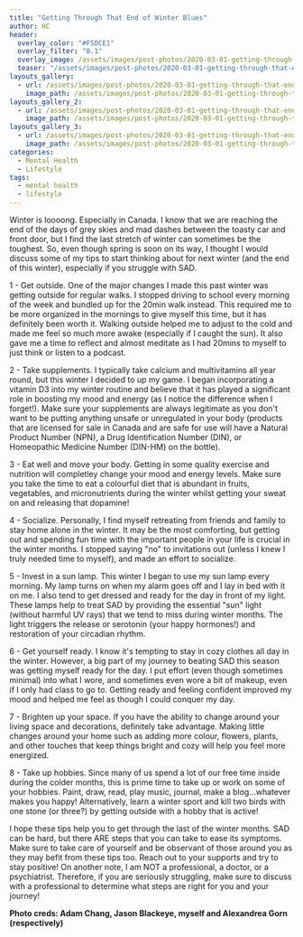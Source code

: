 ```yaml
---
title: "Getting Through That End of Winter Blues"
author: HC
header:
  overlay_color: "#F5DCE1"
  overlay_filter: "0.1"
  overlay_image: /assets/images/post-photos/2020-03-01-getting-through-that-end-of-winter-blues/snow/jpg
  teaser: "/assets/images/post-photos/2020-03-01-getting-through-that-end-of-winter-blues/snow.jpg"
layouts_gallery:
  - url: /assets/images/post-photos/2020-03-01-getting-through-that-end-of-winter-blues/person.jpg
    image_path: /assets/images/post-photos/2020-03-01-getting-through-that-end-of-winter-blues/person.jpg
layouts_gallery_2:
  - url: /assets/images/post-photos/2020-03-01-getting-through-that-end-of-winter-blues/meal.jpg
    image_path: /assets/images/post-photos/2020-03-01-getting-through-that-end-of-winter-blues/meal.jpg
layouts_gallery_3:
  - url: /assets/images/post-photos/2020-03-01-getting-through-that-end-of-winter-blues/room.jpg
    image_path: /assets/images/post-photos/2020-03-01-getting-through-that-end-of-winter-blues/room.jpg
categories:
  - Mental Health
  - Lifestyle
tags:
  - mental health
  - lifestyle
---
```


Winter is loooong. Especially in Canada. I know that we are reaching the end of the days of grey skies and mad dashes between the toasty car and front door, but I find the last stretch of winter can sometimes be the toughest. So, even though spring is soon on its way, I thought I would discuss some of my tips to start thinking about for next winter (and the end of this winter), especially if you struggle with SAD.



1 - Get outside.
One of the major changes I made this past winter was getting outside for regular walks. I stopped driving to school every morning of the week and bundled up for the 20min walk instead. This required me to be more organized in the mornings to give myself this time, but it has definitely been worth it. Walking outside helped me to adjust to the cold and made me feel so much more awake (especially if I caught the sun). It also gave me a time to reflect and almost meditate as I had 20mins to myself to just think or listen to a podcast. 


2 - Take supplements.
I typically take calcium and multivitamins all year round, but this winter I decided to up my game. I began incorporating a vitamin D3 into my winter routine and believe that it has played a significant role in boosting my mood and energy (as I notice the difference when I forget!). Make sure your supplements are always legitimate as you don't want to be putting anything unsafe or unregulated in your body (products that are licensed for sale in Canada and are safe for use will have a Natural Product Number (NPN), a Drug Identification Number (DIN), or Homeopathic Medicine Number (DIN-HM) on the bottle). 


3 - Eat well and move your body. 
Getting in some quality exercise and nutrition will completley change your mood and energy levels. Make sure you take the time to eat a colourful diet that is abundant in fruits, vegetables, and micronutrients during the winter whilst getting your sweat on and releasing that dopamine! 


4 - Socialize.
Personally, I find myself retreating from friends and family to stay home alone in the winter. It may be the most comforting, but getting out and spending fun time with the important people in your life is crucial in the winter months. I stopped saying "no" to invitations out (unless I knew I truly needed time to myself), and made an effort to socialize.


5 - Invest in a sun lamp.
This winter I began to use my sun lamp every morning. My lamp turns on when my alarm goes off and I lay in bed with it on me. I also tend to get dressed and ready for the day in front of my light. These  lamps help to treat SAD by providing the essential "sun" light (without harmful UV rays) that we tend to miss during winter months. The light triggers the release or serotonin (your happy hormones!) and restoration of your circadian rhythm.


6 - Get yourself ready.
I know it's tempting to stay in cozy clothes all day in the winter. However, a big part of my journey to beating SAD this season was getting myself ready for the day. I put effort (even though sometimes minimal) into what I wore, and sometimes even wore a bit of makeup, even if I only had class to go to. Getting ready and feeling confident improved my mood and helped me feel as though I could conquer my day. 


7 - Brighten up your space. 
If you have the ability to change around your living space and decorations, definitely take advantage. Making little changes around your home such as adding more colour, flowers, plants, and other touches that keep things bright and cozy will help you feel more energized. 


8 - Take up hobbies. 
Since many of us spend a lot of our free time inside during the colder months, this is prime time to take up or work on some of your hobbies. Paint, draw, read, play music, journal, make a blog...whatever makes you happy! Alternatively, learn a winter sport and kill two birds with one stone (or three?) by getting outside with a hobby that is active!


I hope these tips help you to get through the last of the winter months. SAD can be hard, but there ARE steps that you can take to ease its symptoms. Make sure to take care of yourself and be observant of those around you as they may befit from these tips too. Reach out to your supports and try to stay positive! On another note, I am NOT a professional, a doctor, or a psychiatrist. Therefore, if you are seriously struggling, make sure to discuss with a professional to determine what steps are right for you and your journey! 


**Photo creds: Adam Chang, Jason Blackeye, myself and Alexandrea Gorn (respectively)**
